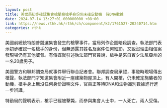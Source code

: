 ```yaml
---
layout: post
title: 美當局初步確認集會槍擊案槍手身份但未確定動機　待DNA數據
date: 2024-07-14 13:27:01.000000000 +08:00
link: https://news.rthk.hk/rthk/ch/component/k2/1761527-20240714.htm
categories: rthk
---
```


美國前總統特朗普競選集會發生的槍擊事件，當局列作企圖暗殺調查。執法部門表示初步確認一名槍手的身份，但無透露其姓名及案件任何細節，又說沒理由相信案發現場仍有其他威脅。有傳媒就引述執法部門官員說，槍手是來自賓夕法尼亞州的一名20歲男子。

美國警方和聯邦調查局就事件舉行聯合記者會。聯邦調查局承認，事發時現場傳出槍聲，執法部門才知道集會附近一座建築物屋頂上，有人開槍，仍未確定施襲者的動機，槍手身上無沒任何身份證明文件，官員正等待DNA和生物識別數據進行進一步辨識。

特勤局的聲明表示，槍手已經被擊斃，而參與集會人士中，一人死亡，兩人受傷。
